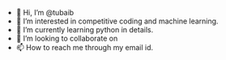 - 👋 Hi, I’m @tubaib
- 👀 I’m interested in competitive coding and machine learning.
- 🌱 I’m currently learning python in details.
- 💞️ I’m looking to collaborate on 
- 📫 How to reach me through my email id.

<!---
tubaib/tubaib is a ✨ special ✨ repository because its `README.md` (this file) appears on your GitHub profile.
You can click the Preview link to take a look at your changes.
--->
